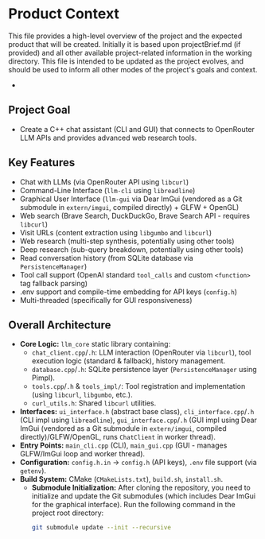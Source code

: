 # Product Context

This file provides a high-level overview of the project and the expected product that will be created. Initially it is based upon projectBrief.md (if provided) and all other available project-related information in the working directory. This file is intended to be updated as the project evolves, and should be used to inform all other modes of the project's goals and context.

*

## Project Goal

* Create a C++ chat assistant (CLI and GUI) that connects to OpenRouter LLM APIs and provides advanced web research tools.

## Key Features

*   Chat with LLMs (via OpenRouter API using `libcurl`)
*   Command-Line Interface (`llm-cli` using `libreadline`)
*   Graphical User Interface (`llm-gui` via Dear ImGui (vendored as a Git submodule in `extern/imgui`, compiled directly) + GLFW + OpenGL)
*   Web search (Brave Search, DuckDuckGo, Brave Search API - requires `libcurl`)
*   Visit URLs (content extraction using `libgumbo` and `libcurl`)
*   Web research (multi-step synthesis, potentially using other tools)
*   Deep research (sub-query breakdown, potentially using other tools)
*   Read conversation history (from SQLite database via `PersistenceManager`)
*   Tool call support (OpenAI standard `tool_calls` and custom `<function>` tag fallback parsing)
*   .env support and compile-time embedding for API keys (`config.h`)
*   Multi-threaded (specifically for GUI responsiveness)

## Overall Architecture

*   **Core Logic:** `llm_core` static library containing:
    *   `chat_client.cpp`/`.h`: LLM interaction (OpenRouter via `libcurl`), tool execution logic (standard & fallback), history management.
    *   `database.cpp`/`.h`: SQLite persistence layer (`PersistenceManager` using Pimpl).
    *   `tools.cpp`/`.h` & `tools_impl/`: Tool registration and implementation (using `libcurl`, `libgumbo`, etc.).
    *   `curl_utils.h`: Shared `libcurl` utilities.
*   **Interfaces:** `ui_interface.h` (abstract base class), `cli_interface.cpp`/`.h` (CLI impl using `libreadline`), `gui_interface.cpp`/`.h` (GUI impl using Dear ImGui (vendored as a Git submodule in `extern/imgui`, compiled directly)/GLFW/OpenGL, runs `ChatClient` in worker thread).
*   **Entry Points:** `main_cli.cpp` (CLI), `main_gui.cpp` (GUI - manages GLFW/ImGui loop and worker thread).
*   **Configuration:** `config.h.in` -> `config.h` (API keys), `.env` file support (via `getenv`).
*   **Build System:** CMake (`CMakeLists.txt`), `build.sh`, `install.sh`.
    *   **Submodule Initialization:** After cloning the repository, you need to initialize and update the Git submodules (which includes Dear ImGui for the graphical interface). Run the following command in the project root directory:
        ```sh
        git submodule update --init --recursive